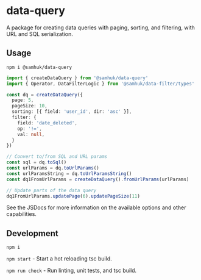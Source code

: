 # data-query

A package for creating data queries with paging, sorting, and filtering, with URL and SQL serialization.

## Usage

`npm i @samhuk/data-query`

```typescript
import { createDataQuery } from '@samhuk/data-query'
import { Operator, DataFilterLogic } from '@samhuk/data-filter/types'

const dq = createDataQuery({
  page: 5,
  pageSize: 10,
  sorting: [{ field: 'user_id', dir: 'asc' }],
  filter: {
    field: 'date_deleted',
    op: '!=',
    val: null,
  }
})

// Convert to/from SQL and URL params
const sql = dq.toSql()
const urlParams = dq.toUrlParams()
const urlParamsString = dq.toUrlParamsString()
const dq1FromUrlParams = createDataQuery().fromUrlParams(urlParams)

// Update parts of the data query
dq1FromUrlParams.updatePage(6).updatePageSize(11)
```

See the JSDocs for more information on the available options and other capabilities.

## Development

`npm i`

`npm start` - Start a hot reloading tsc build.

`npm run check` - Run linting, unit tests, and tsc build.
